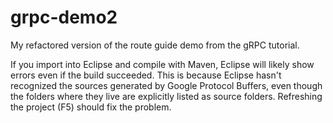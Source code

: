 # grpc-demo2
My refactored version of the route guide demo from the gRPC tutorial.

If you import into Eclipse and compile with Maven, Eclipse will likely show errors even if the build succeeded. This is because Eclipse hasn't recognized the sources generated by Google Protocol Buffers, even though the folders where they live are explicitly listed as source folders. Refreshing the project (F5) should fix the problem.
